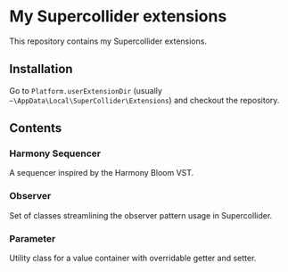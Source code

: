 # My Supercollider extensions

This repository contains my Supercollider extensions.

## Installation

Go to `Platform.userExtensionDir` (usually `~\AppData\Local\SuperCollider\Extensions`) and checkout the repository.

## Contents

### Harmony Sequencer

A sequencer inspired by the Harmony Bloom VST.

### Observer

Set of classes streamlining the observer pattern usage in Supercollider.

### Parameter

Utility class for a value container with overridable getter and setter.

